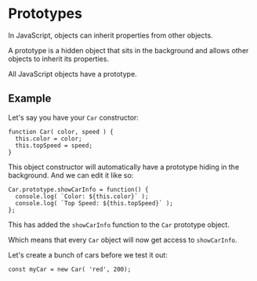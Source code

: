 # Prototypes

In JavaScript, objects can inherit properties from other objects.

A prototype is a hidden object that sits in the background and allows other objects to inherit its properties.

All JavaScript objects have a prototype.


## Example

Let's say you have your `Car` constructor:

```
function Car( color, speed ) {
  this.color = color;
  this.topSpeed = speed;
}
```

This object constructor will automatically have a prototype hiding in the background. And we can edit it like so:

```
Car.prototype.showCarInfo = function() {
  console.log( `Color: ${this.color}` );
  console.log( `Top Speed: ${this.topSpeed}` );
};
```

This has added the `showCarInfo` function to the `Car` prototype object.

Which means that every `Car` object will now get access to `showCarInfo`.

Let's create a bunch of cars before we test it out:

```
const myCar = new Car( 'red', 200);
```